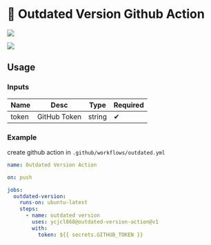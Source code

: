 # 🌈 Outdated Version Github Action

![](https://user-images.githubusercontent.com/13595509/105183580-35b40b80-5ae3-11eb-8e43-b24b9bdcbcb9.png)

![](https://user-images.githubusercontent.com/13595509/105187164-53836f80-5ae7-11eb-9ae9-40cb5044a89e.png)

## Usage

### Inputs

| Name | Desc | Type | Required |
| -- | -- | -- | -- |
| token | GitHub Token | string | ✔ |

### Example

create github action in `.github/workflows/outdated.yml`

```yml
name: Outdated Version Action

on: push

jobs:
  outdated-version:
    runs-on: ubuntu-latest
    steps:
      - name: outdated version
        uses: ycjcl868@outdated-version-action@v1
        with:
          token: ${{ secrets.GITHUB_TOKEN }}
```
